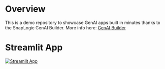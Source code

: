 # Overview
This is a demo repository to showcase GenAI apps built in minutes thanks to the SnapLogic GenAI Builder.
More info here: [GenAI Builder](https://www.snaplogic.com/products/genai-builder)

# Streamlit App
[![Streamlit App](https://static.streamlit.io/badges/streamlit_badge_black_white.svg)](https://snaplogic-genai-builder.streamlit.app)
